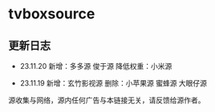 # tvboxsource

## 更新日志
- 23.11.20
  新增：多多源 俊于源
  降低权重：小米源

- 23.11.19 
  新增：玄竹影视源
  删除：小苹果源 蜜蜂源 大眼仔源 

源收集与网络，源内任何广告与本链接无关，请反馈给源作者。
